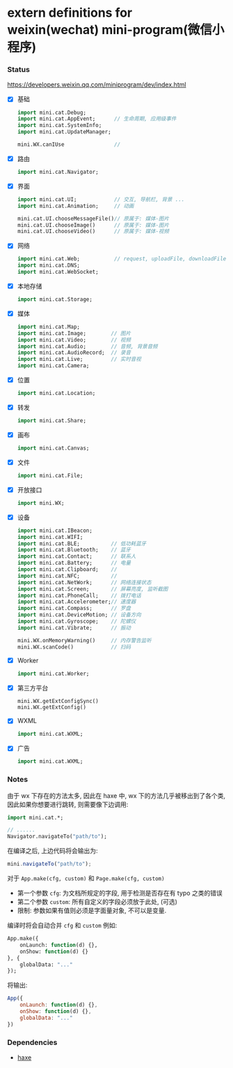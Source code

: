 # extern definitions for weixin(wechat) mini-program(微信小程序)

### Status

<https://developers.weixin.qq.com/miniprogram/dev/index.html>

- [x] 基础

  ```haxe
  import mini.cat.Debug;
  import mini.cat.AppEvent;      // 生命周期, 应用级事件
  import mini.cat.SystemInfo;
  import mini.cat.UpdateManager;

  mini.WX.canIUse                // 
  ```

- [x] 路由

  ```haxe
  import mini.cat.Navigator;
  ```

- [x] 界面

  ```haxe
  import mini.cat.UI;            // 交互, 导航栏, 背景 ...
  import mini.cat.Animation;     // 动画

  mini.cat.UI.chooseMessageFile()// 原属于: 媒体-图片
  mini.cat.UI.chooseImage()      // 原属于: 媒体-图片
  mini.cat.UI.chooseVideo()      // 原属于: 媒体-视频
  ```

- [x] 网络

  ```haxe
  import mini.cat.Web;           // request, uploadFile, downloadFile,
  import mini.cat.DNS;
  import mini.cat.WebSocket;
  ```

- [x] 本地存储

  ```haxe
  import mini.cat.Storage;
  ```

- [x] 媒体

  ```haxe
  import mini.cat.Map;
  import mini.cat.Image;        // 图片
  import mini.cat.Video;        // 视频
  import mini.cat.Audio;        // 音频, 背景音频
  import mini.cat.AudioRecord;  // 录音
  import mini.cat.Live;         // 实时音视
  import mini.cat.Camera;
  ```

- [x] 位置

  ```haxe
  import mini.cat.Location;
  ```

- [x] 转发

  ```haxe
  import mini.cat.Share;
  ```

- [x] 画布

  ```haxe
  import mini.cat.Canvas;
  ```

- [x] 文件

  ```haxe
  import mini.cat.File;
  ```

- [x] 开放接口

  ```haxe
  import mini.WX;
  ```

- [x] 设备

  ```haxe
  import mini.cat.IBeacon;
  import mini.cat.WIFI;
  import mini.cat.BLE;          // 低功耗蓝牙
  import mini.cat.Bluetooth;    // 蓝牙
  import mini.cat.Contact;      // 联系人
  import mini.cat.Battery;      // 电量
  import mini.cat.Clipboard;    //
  import mini.cat.NFC;          //
  import mini.cat.NetWork;      // 网络连接状态
  import mini.cat.Screen;       // 屏幕亮度, 监听截图
  import mini.cat.PhoneCall;    // 拨打电话
  import mini.cat.Accelerometer;// 速度器
  import mini.cat.Compass;      // 罗盘
  import mini.cat.DeviceMotion; // 设备方向
  import mini.cat.Gyroscope;    // 陀螺仪
  import mini.cat.Vibrate;      // 振动

  mini.WX.onMemoryWarning()     // 内存警告监听
  mini.WX.scanCode()            // 扫码
  ```

- [x] Worker

  ```haxe
  import mini.cat.Worker;
  ```


- [x] 第三方平台

  ```haxe
  mini.WX.getExtConfigSync()
  mini.WX.getExtConfig()
  ```

- [x] WXML

  ```haxe
  import mini.cat.WXML;
  ```

- [x] 广告

  ```haxe
  import mini.cat.WXML;
  ```

### Notes

由于 wx 下存在的方法太多, 因此在 haxe 中, wx 下的方法几乎被移出到了各个类, 因此如果你想要进行跳转, 则需要像下边调用:

```haxe
import mini.cat.*;

// ......
Navigator.navigateTo("path/to");
```

在编译之后, 上边代码将会输出为:

```js
mini.navigateTo("path/to");
```

对于 `App.make(cfg, custom)` 和 `Page.make(cfg, custom)`

  * 第一个参数 `cfg`: 为文档所规定的字段, 用于检测是否存在有 typo 之类的错误
  * 第二个参数 `custom`: 所有自定义的字段必须放于此处, (可选)
  * 限制: 参数如果有值则必须是字面量对象, 不可以是变量.

编译时将会自动合并 `cfg` 和 `custom` 例如:

```haxe
App.make({
    onLaunch: function(d) {},
    onShow: function(d) {}
}, {
    globalData: "..."
});
```

将输出:

```js
App({
    onLaunch: function(d) {},
    onShow: function(d) {},
    globalData: "..."
})
```

### Dependencies

 * [haxe](https://github.com/HaxeFoundation/haxe)
